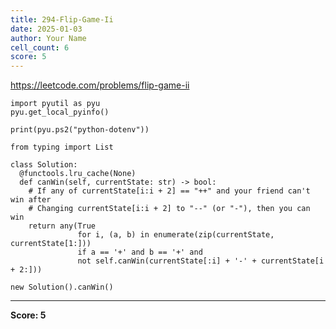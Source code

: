 ```yaml
---
title: 294-Flip-Game-Ii
date: 2025-01-03
author: Your Name
cell_count: 6
score: 5
---
```


https://leetcode.com/problems/flip-game-ii


```
import pyutil as pyu
pyu.get_local_pyinfo()
```


```
print(pyu.ps2("python-dotenv"))
```


```
from typing import List
```


```
class Solution:
  @functools.lru_cache(None)
  def canWin(self, currentState: str) -> bool:
    # If any of currentState[i:i + 2] == "++" and your friend can't win after
    # Changing currentState[i:i + 2] to "--" (or "-"), then you can win
    return any(True
               for i, (a, b) in enumerate(zip(currentState, currentState[1:]))
               if a == '+' and b == '+' and
               not self.canWin(currentState[:i] + '-' + currentState[i + 2:]))
```


```
new Solution().canWin()
```


---
**Score: 5**